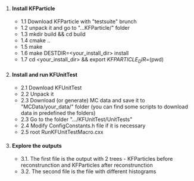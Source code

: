 1. #### Install KFParticle
     - 1.1 Download KFParticle with  "testsuite" brunch
     - 1.2 unpack it and go to "...KFParticle/" folder
     - 1.3 mkdir build && cd build
     - 1.4 cmake ..
     - 1.5 make
     - 1.6 make DESTDIR=<your_install_dir> install
     - 1.7 cd <your_install_dir> && export $KFPARTICLE_DIR=$(pwd)

2. #### Install and run KFUnitTest
     - 2.1 Download KFUnitTest
     - 2.2 Unpack it
     - 2.3 Download (or generate) MC data and save it to "MCData/your_data/" folder (you can find some scripts to download data in predefined the folders)
     - 2.3 Go to the folder ".../KFUnitTest/UnitTests"
     - 2.4 Modify ConfigConstants.h file if it is necessary
     - 2.5 root RunKFUnitTestMacro.cxx

3. #### Explore the outputs
     - 3.1. The first file is the output with 2 trees - KFParticles before reconstrunction and KFParticles after reconstrunction
     - 3.2. The second file is the file with different histograms
